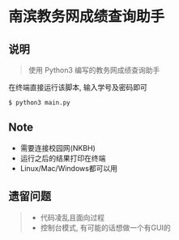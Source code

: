 # 南滨教务网成绩查询助手
## 说明
> 使用 Python3 编写的教务网成绩查询助手

在终端直接运行该脚本, 输入学号及密码即可

```
$ python3 main.py
```


## Note
- 需要连接校园网(NKBH)
- 运行之后的结果打印在终端
- Linux/Mac/Windows都可以用

## 遗留问题
> - 代码凌乱且面向过程
> - 控制台模式, 有可能的话想做一个有GUI的